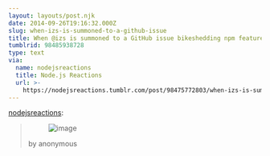 ```yaml
---
layout: layouts/post.njk
date: 2014-09-26T19:16:32.000Z
slug: when-izs-is-summoned-to-a-github-issue
title: When @izs is summoned to a GitHub issue bikeshedding npm features
tumblrid: 98485938728
type: text
via:
  name: nodejsreactions
  title: Node.js Reactions
  url: >-
    https://nodejsreactions.tumblr.com/post/98475772803/when-izs-is-summoned-to-a-github-issue
---
```

<p><a href="http://nodejsreactions.tumblr.com/post/98475772803/when-izs-is-summoned-to-a-github-issue-bikeshedding" class="tumblr_blog">nodejsreactions</a>:</p>

<blockquote><p><figure class="tmblr-full" data-orig-height="240" data-orig-width="320" data-orig-src="./tumblr_ncdguxBfPd1stn6klo1_400.gif"><img alt="image" src="https://66.media.tumblr.com/9d946525d89ffdbf9b567296693f2f0c/tumblr_inline_pcguvvqbTI1qzgxun_540.gif" data-orig-height="240" data-orig-width="320" data-orig-src="./tumblr_ncdguxBfPd1stn6klo1_400.gif"/></figure></p>
<p>by anonymous</p></blockquote>
